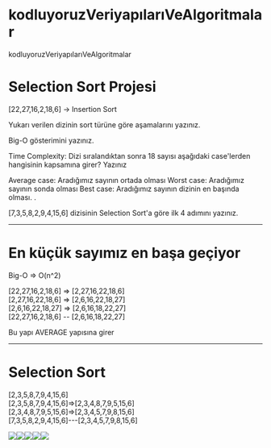 
# kodluyoruzVeriyapılarıVeAlgoritmalar
kodluyoruzVeriyapılarıVeAlgoritmalar



# Selection Sort Projesi
[22,27,16,2,18,6] -> Insertion Sort

Yukarı verilen dizinin sort türüne göre aşamalarını yazınız.

Big-O gösterimini yazınız.

Time Complexity: Dizi sıralandıktan sonra 18 sayısı aşağıdaki case'lerden hangisinin kapsamına girer? Yazınız

Average case: Aradığımız sayının ortada olması
Worst case: Aradığımız sayının sonda olması
Best case: Aradığımız sayının dizinin en başında olması.
.



[7,3,5,8,2,9,4,15,6] dizisinin Selection Sort'a göre ilk 4 adımını yazınız.

<hr>
<h1>En küçük sayımız  en başa   geçiyor   </h1>

Big-O => O(n^2)

[22,27,16,2,18,6] => [2,27,16,22,18,6]<br>
[2,27,16,22,18,6] => [2,6,16,22,18,27]<br>
[2,6,16,22,18,27] => [2,6,16,18,22,27]<br>
[22,27,16,2,18,6] -- [2,6,16,18,22,27]<br>

Bu yapı AVERAGE yapısına girer

<hr>

<h1>Selection Sort </h2
  [7,3,5,8,2,9,4,15,6] =>[2,3,5,8,7,9,4,15,6] <br>
  [2,3,5,8,7,9,4,15,6]=>[2,3,4,8,7,9,5,15,6]<br>
  [2,3,4,8,7,9,5,15,6]=>[2,3,4,5,7,9,8,15,6]<br>
[7,3,5,8,2,9,4,15,6]---[2,3,4,5,7,9,8,15,6]

<img src="https://patika-prod.s3.eu-central-1.amazonaws.com/staticFiles/cool-doge.gif"><img src="https://patika-prod.s3.eu-central-1.amazonaws.com/staticFiles/cool-doge.gif"><img src="https://patika-prod.s3.eu-central-1.amazonaws.com/staticFiles/cool-doge.gif"><img src="https://patika-prod.s3.eu-central-1.amazonaws.com/staticFiles/cool-doge.gif"><img src="https://patika-prod.s3.eu-central-1.amazonaws.com/staticFiles/cool-doge.gif">



